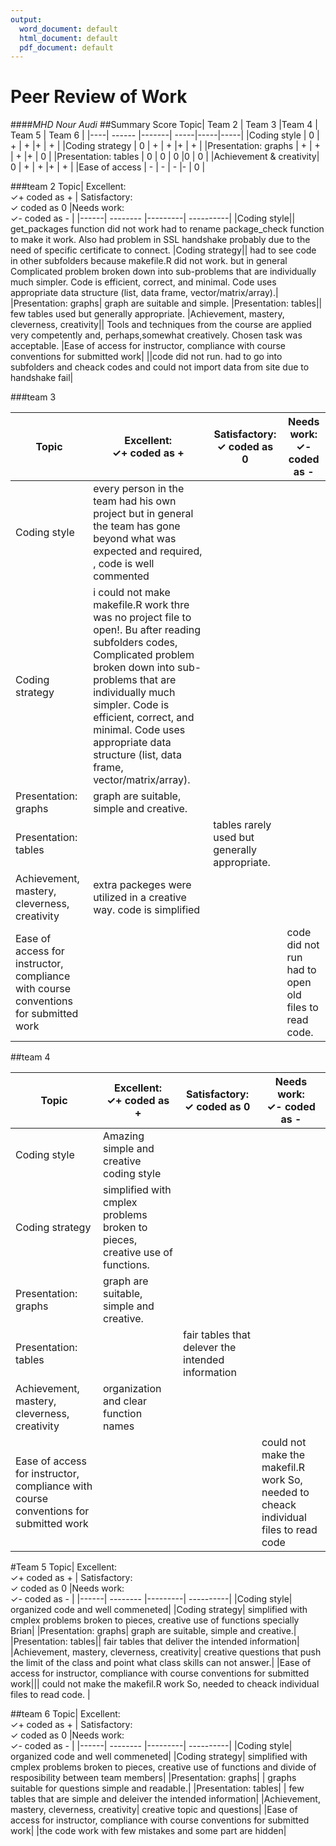 ```yaml
---
output:
  word_document: default
  html_document: default
  pdf_document: default
---
```

# Peer Review of Work
####*MHD Nour Audi*
##Summary Score 
Topic| Team 2 | Team 3 |Team 4 | Team 5 | Team 6 |
|----| ------ |-------| -----|-----|-----|
|Coding style            | 0 | + | + |+ | + | 
|Coding strategy         | 0 | + | + |+ | + |
|Presentation: graphs    | + | + | + |+ | 0 | 
|Presentation: tables    | 0 | 0 | 0 |0 | 0 |
|Achievement & creativity| 0 | + | + |+ | + | 
|Ease of access          | - | - | - |- | 0 |

###team 2 
Topic| Excellent: <br> ✓+ coded as +  | Satisfactory: <br> ✓ coded as 0  |Needs work: <br> ✓- coded as - |
|------| -------- |---------| ----------|
|Coding style|| get_packages function did not work had to rename package_check function to make it work. Also had problem in SSL handshake probably due to the need of specific certificate to connect.
|Coding strategy|| had to see code in other subfolders because makefile.R did not work. but in general Complicated  problem broken down into sub-problems that are individually much simpler. Code is efficient, correct, and minimal. Code uses appropriate data structure (list, data frame, vector/matrix/array).|
|Presentation: graphs| graph are suitable and simple.
|Presentation: tables|| few tables used but generally appropriate.
|Achievement, mastery, cleverness, creativity|| Tools and techniques from the course are applied very competently and, perhaps,somewhat creatively. Chosen task was acceptable.
|Ease of access for instructor, compliance with course conventions for submitted work| ||code did not run. had to go into subfolders and cheack codes and could not import data from site due to handshake fail|

###team 3

Topic| Excellent: <br> ✓+ coded as +  | Satisfactory: <br> ✓ coded as 0  |Needs work: <br> ✓- coded as - |
|------| -------- |---------| ----------|
|Coding style| every person in the team had his own project but in general the team has gone beyond what was expected and required, , code is well commented|
|Coding strategy| i could not make makefile.R work thre was no project file to open!. Bu after reading subfolders codes, Complicated problem broken down into sub-problems that are individually much simpler. Code is efficient, correct, and minimal. Code uses appropriate data structure (list, data frame, vector/matrix/array).|
|Presentation: graphs| graph are suitable, simple and creative.|
|Presentation: tables|| tables rarely used but generally appropriate.|
|Achievement, mastery, cleverness, creativity|extra packeges were utilized in a creative way. code is simplified|
|Ease of access for instructor, compliance with course conventions for submitted work|| | code did not run had to open old files to read code.|

##team 4 

Topic| Excellent: <br> ✓+ coded as +  | Satisfactory: <br> ✓ coded as 0  |Needs work: <br> ✓- coded as - |
|------| -------- |---------| ----------|
|Coding style|Amazing simple and creative coding style|
|Coding strategy| simplified with cmplex problems broken to pieces, creative use of functions.|
|Presentation: graphs| graph are suitable, simple and creative.|
|Presentation: tables|| fair tables that delever the intended information|
|Achievement, mastery, cleverness, creativity| organization and clear function names|
|Ease of access for instructor, compliance with course conventions for submitted work||| could not make the makefil.R work So, needed to cheack individual files to read code|

#Team 5
Topic| Excellent: <br> ✓+ coded as +  | Satisfactory: <br> ✓ coded as 0  |Needs work: <br> ✓- coded as - |
|------| -------- |---------| ----------|
|Coding style| organized code and well commeneted|
|Coding strategy| simplified with cmplex problems broken to pieces, creative use of functions specially Brian|
|Presentation: graphs| graph are suitable, simple and creative.|
|Presentation: tables|| fair tables that deliver the intended information|
|Achievement, mastery, cleverness, creativity| creative questions that push the limit of the class and point what class skills can not answer.|
|Ease of access for instructor, compliance with course conventions for submitted work||| could not make the makefil.R work So, needed to cheack individual files to read code. |


##team 6 
Topic| Excellent: <br> ✓+ coded as +  | Satisfactory: <br> ✓ coded as 0  |Needs work: <br> ✓- coded as - |
|------| -------- |---------| ----------|
|Coding style| organized code and well commeneted|
|Coding strategy| simplified with cmplex problems broken to pieces, creative use of functions and divide of resposibility between team members|
|Presentation: graphs| | graphs suitable for questions simple and readable.|
|Presentation: tables| | few tables that are simple and deleiver the intended information|
|Achievement, mastery, cleverness, creativity| creative  topic and questions|
|Ease of access for instructor, compliance with course conventions for submitted work| |the code work with few mistakes and some part are hidden|
